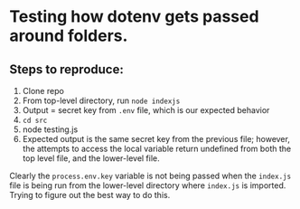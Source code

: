 # Testing how dotenv gets passed around folders.

## Steps to reproduce:
1. Clone repo
2. From top-level directory, run `node indexjs`
3. Output = secret key from `.env` file, which is our expected behavior
4. `cd src`
5. node testing.js
6. Expected output is the same secret key from the previous file; however, the attempts to access the local variable return undefined from both the top level file, and the lower-level file.

Clearly the `process.env.key` variable is not being passed when the `index.js` file is being run from the lower-level directory where `index.js` is imported. Trying to figure out the best way to do this.


